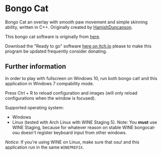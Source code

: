 
# Bongo Cat

Bongo Cat an overlay with smooth paw movement and simple skinning ability, written in C++. Originally created by [HamishDuncanson](https://github.com/HamishDuncanson).

This bongo cat software is originally from [here](https://github.com/kuroni/bongocat-osu).

Download the "Ready to go" software [here on Itch.Io](https://edwardfaerie.itch.io/bongo-cat) please to make this program be updated frequently consider donating.

## Further information
In order to play with fullscreen on Windows 10, run both bongo cat! and this application in Windows 7 compability mode.

Press Ctrl + R to reload configuration and images (will only reload configurations when the window is focused).

Supported operating system:
* Windows
* Linux (tested with Arch Linux with WINE Staging 5). Note: You **must** use WINE Staging, because for whatever reason on stable WINE bongocat-osu doesn't register keyboard input from other windows.

_Notice_: If you're using WINE on Linux, make sure that osu! and this application run in the same `WINEPREFIX`.
